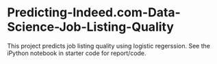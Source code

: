 # Predicting-Indeed.com-Data-Science-Job-Listing-Quality

This project predicts job listing quality using logistic regerssion.
See the iPython notebook in starter code for report/code.
